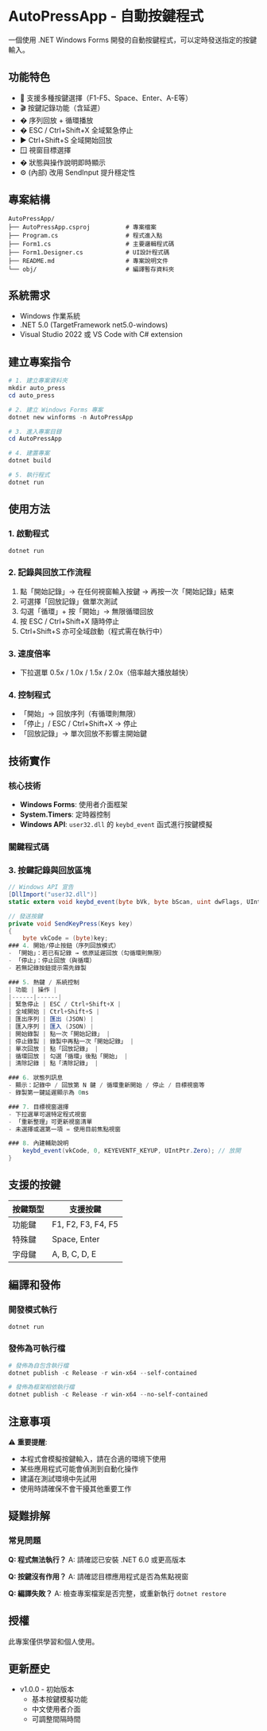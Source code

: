 # AutoPressApp - 自動按鍵程式

一個使用 .NET Windows Forms 開發的自動按鍵程式，可以定時發送指定的按鍵輸入。

## 功能特色

- 🎯 支援多種按鍵選擇（F1-F5、Space、Enter、A-E等）
- 🎬 按鍵記錄功能（含延遲）
- � 序列回放 + 循環播放
- � ESC / Ctrl+Shift+X 全域緊急停止
- ▶️ Ctrl+Shift+S 全域開始回放
- 🪟 視窗目標選擇
- � 狀態與操作說明即時顯示
- ⚙️ (內部) 改用 SendInput 提升穩定性

## 專案結構

```
AutoPressApp/
├── AutoPressApp.csproj          # 專案檔案
├── Program.cs                   # 程式進入點
├── Form1.cs                     # 主要邏輯程式碼
├── Form1.Designer.cs            # UI設計程式碼
├── README.md                    # 專案說明文件
└── obj/                         # 編譯暫存資料夾
```

## 系統需求

- Windows 作業系統
- .NET 5.0 (TargetFramework net5.0-windows)
- Visual Studio 2022 或 VS Code with C# extension

## 建立專案指令

```powershell
# 1. 建立專案資料夾
mkdir auto_press
cd auto_press

# 2. 建立 Windows Forms 專案
dotnet new winforms -n AutoPressApp

# 3. 進入專案目錄
cd AutoPressApp

# 4. 建置專案
dotnet build

# 5. 執行程式
dotnet run
```

## 使用方法

### 1. 啟動程式
```powershell
dotnet run
```

### 2. 記錄與回放工作流程
1. 點「開始記錄」→ 在任何視窗輸入按鍵 → 再按一次「開始記錄」結束
2. 可選擇「回放記錄」做單次測試
3. 勾選「循環」+ 按「開始」→ 無限循環回放
4. 按 ESC / Ctrl+Shift+X 隨時停止
5. Ctrl+Shift+S 亦可全域啟動（程式需在執行中）

### 3. 速度倍率
- 下拉選單 0.5x / 1.0x / 1.5x / 2.0x（倍率越大播放越快）

### 4. 控制程式
- 「開始」→ 回放序列（有循環則無限）
- 「停止」/ ESC / Ctrl+Shift+X → 停止
- 「回放記錄」→ 單次回放不影響主開始鍵

## 技術實作

### 核心技術
- **Windows Forms**: 使用者介面框架
- **System.Timers**: 定時器控制
- **Windows API**: `user32.dll` 的 `keybd_event` 函式進行按鍵模擬

### 關鍵程式碼
### 3. 按鍵記錄與回放區塊
```csharp
// Windows API 宣告
[DllImport("user32.dll")]
static extern void keybd_event(byte bVk, byte bScan, uint dwFlags, UIntPtr dwExtraInfo);

// 發送按鍵
private void SendKeyPress(Keys key)
{
    byte vkCode = (byte)key;
### 4. 開始/停止按鈕（序列回放模式）
- 「開始」：若已有記錄 → 依原延遲回放（勾循環則無限）
- 「停止」：停止回放（與循環）
- 若無記錄按鈕提示需先錄製

### 5. 熱鍵 / 系統控制
| 功能 | 操作 |
|------|------|
| 緊急停止 | ESC / Ctrl+Shift+X |
| 全域開始 | Ctrl+Shift+S |
| 匯出序列 | 匯出 (JSON) |
| 匯入序列 | 匯入 (JSON) |
| 開始錄製 | 點一次「開始記錄」 |
| 停止錄製 | 錄製中再點一次「開始記錄」 |
| 單次回放 | 點「回放記錄」 |
| 循環回放 | 勾選「循環」後點「開始」 |
| 清除記錄 | 點「清除記錄」 |

### 6. 狀態列訊息
- 顯示：記錄中 / 回放第 N 鍵 / 循環重新開始 / 停止 / 目標視窗等
- 錄製第一鍵延遲顯示為 0ms

### 7. 目標視窗選擇
- 下拉選單可選特定程式視窗
- 「重新整理」可更新視窗清單
- 未選擇或選第一項 = 使用目前焦點視窗

### 8. 內建輔助說明
    keybd_event(vkCode, 0, KEYEVENTF_KEYUP, UIntPtr.Zero); // 放開
}
```

## 支援的按鍵

| 按鍵類型 | 支援按鍵 |
|---------|---------|
| 功能鍵   | F1, F2, F3, F4, F5 |
| 特殊鍵   | Space, Enter |
| 字母鍵   | A, B, C, D, E |

## 編譯和發佈

### 開發模式執行
```powershell
dotnet run
```

### 發佈為可執行檔
```powershell
# 發佈為自包含執行檔
dotnet publish -c Release -r win-x64 --self-contained

# 發佈為框架相依執行檔
dotnet publish -c Release -r win-x64 --no-self-contained
```

## 注意事項

⚠️ **重要提醒**:
- 本程式會模擬按鍵輸入，請在合適的環境下使用
- 某些應用程式可能會偵測到自動化操作
- 建議在測試環境中先試用
- 使用時請確保不會干擾其他重要工作

## 疑難排解

### 常見問題

**Q: 程式無法執行？**
A: 請確認已安裝 .NET 6.0 或更高版本

**Q: 按鍵沒有作用？**
A: 請確認目標應用程式是否為焦點視窗

**Q: 編譯失敗？**
A: 檢查專案檔案是否完整，或重新執行 `dotnet restore`

## 授權

此專案僅供學習和個人使用。

## 更新歷史

- v1.0.0 - 初始版本
  - 基本按鍵模擬功能
  - 中文使用者介面
  - 可調整間隔時間
